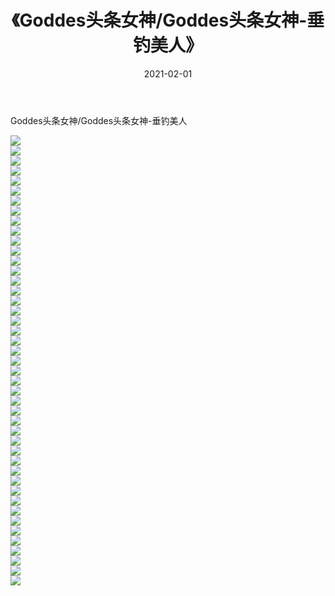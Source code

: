﻿---
layout: post
title:  《Goddes头条女神/Goddes头条女神-垂钓美人》
date:   2021-02-01
img: http://img.660000.xyz/Sharelink/网络美图/2021/Goddes头条女神/Goddes头条女神-垂钓美人/000.jpg
categories: [美女, 清纯, 唯美]
---

Goddes头条女神/Goddes头条女神-垂钓美人

 ![](http://img.660000.xyz/Sharelink/网络美图/2021/Goddes头条女神/Goddes头条女神-垂钓美人/001.jpg) <br>![](http://img.660000.xyz/Sharelink/网络美图/2021/Goddes头条女神/Goddes头条女神-垂钓美人/002.jpg) <br>![](http://img.660000.xyz/Sharelink/网络美图/2021/Goddes头条女神/Goddes头条女神-垂钓美人/003.jpg) <br>![](http://img.660000.xyz/Sharelink/网络美图/2021/Goddes头条女神/Goddes头条女神-垂钓美人/004.jpg) <br>![](http://img.660000.xyz/Sharelink/网络美图/2021/Goddes头条女神/Goddes头条女神-垂钓美人/005.jpg) <br>![](http://img.660000.xyz/Sharelink/网络美图/2021/Goddes头条女神/Goddes头条女神-垂钓美人/006.jpg) <br>![](http://img.660000.xyz/Sharelink/网络美图/2021/Goddes头条女神/Goddes头条女神-垂钓美人/007.jpg) <br>![](http://img.660000.xyz/Sharelink/网络美图/2021/Goddes头条女神/Goddes头条女神-垂钓美人/008.jpg) <br>![](http://img.660000.xyz/Sharelink/网络美图/2021/Goddes头条女神/Goddes头条女神-垂钓美人/009.jpg) <br>![](http://img.660000.xyz/Sharelink/网络美图/2021/Goddes头条女神/Goddes头条女神-垂钓美人/010.jpg) <br>![](http://img.660000.xyz/Sharelink/网络美图/2021/Goddes头条女神/Goddes头条女神-垂钓美人/011.jpg) <br>![](http://img.660000.xyz/Sharelink/网络美图/2021/Goddes头条女神/Goddes头条女神-垂钓美人/012.jpg) <br>![](http://img.660000.xyz/Sharelink/网络美图/2021/Goddes头条女神/Goddes头条女神-垂钓美人/013.jpg) <br>![](http://img.660000.xyz/Sharelink/网络美图/2021/Goddes头条女神/Goddes头条女神-垂钓美人/014.jpg) <br>![](http://img.660000.xyz/Sharelink/网络美图/2021/Goddes头条女神/Goddes头条女神-垂钓美人/015.jpg) <br>![](http://img.660000.xyz/Sharelink/网络美图/2021/Goddes头条女神/Goddes头条女神-垂钓美人/016.jpg) <br>![](http://img.660000.xyz/Sharelink/网络美图/2021/Goddes头条女神/Goddes头条女神-垂钓美人/017.jpg) <br>![](http://img.660000.xyz/Sharelink/网络美图/2021/Goddes头条女神/Goddes头条女神-垂钓美人/018.jpg) <br>![](http://img.660000.xyz/Sharelink/网络美图/2021/Goddes头条女神/Goddes头条女神-垂钓美人/019.jpg) <br>![](http://img.660000.xyz/Sharelink/网络美图/2021/Goddes头条女神/Goddes头条女神-垂钓美人/020.jpg) <br>![](http://img.660000.xyz/Sharelink/网络美图/2021/Goddes头条女神/Goddes头条女神-垂钓美人/021.jpg) <br>![](http://img.660000.xyz/Sharelink/网络美图/2021/Goddes头条女神/Goddes头条女神-垂钓美人/022.jpg) <br>![](http://img.660000.xyz/Sharelink/网络美图/2021/Goddes头条女神/Goddes头条女神-垂钓美人/023.jpg) <br>![](http://img.660000.xyz/Sharelink/网络美图/2021/Goddes头条女神/Goddes头条女神-垂钓美人/024.jpg) <br>![](http://img.660000.xyz/Sharelink/网络美图/2021/Goddes头条女神/Goddes头条女神-垂钓美人/025.jpg) <br>![](http://img.660000.xyz/Sharelink/网络美图/2021/Goddes头条女神/Goddes头条女神-垂钓美人/026.jpg) <br>![](http://img.660000.xyz/Sharelink/网络美图/2021/Goddes头条女神/Goddes头条女神-垂钓美人/027.jpg) <br>![](http://img.660000.xyz/Sharelink/网络美图/2021/Goddes头条女神/Goddes头条女神-垂钓美人/028.jpg) <br>![](http://img.660000.xyz/Sharelink/网络美图/2021/Goddes头条女神/Goddes头条女神-垂钓美人/029.jpg) <br>![](http://img.660000.xyz/Sharelink/网络美图/2021/Goddes头条女神/Goddes头条女神-垂钓美人/030.jpg) <br>![](http://img.660000.xyz/Sharelink/网络美图/2021/Goddes头条女神/Goddes头条女神-垂钓美人/031.jpg) <br>![](http://img.660000.xyz/Sharelink/网络美图/2021/Goddes头条女神/Goddes头条女神-垂钓美人/032.jpg) <br>![](http://img.660000.xyz/Sharelink/网络美图/2021/Goddes头条女神/Goddes头条女神-垂钓美人/033.jpg) <br>![](http://img.660000.xyz/Sharelink/网络美图/2021/Goddes头条女神/Goddes头条女神-垂钓美人/034.jpg) <br>![](http://img.660000.xyz/Sharelink/网络美图/2021/Goddes头条女神/Goddes头条女神-垂钓美人/035.jpg) <br>![](http://img.660000.xyz/Sharelink/网络美图/2021/Goddes头条女神/Goddes头条女神-垂钓美人/036.jpg) <br>![](http://img.660000.xyz/Sharelink/网络美图/2021/Goddes头条女神/Goddes头条女神-垂钓美人/037.jpg) <br>![](http://img.660000.xyz/Sharelink/网络美图/2021/Goddes头条女神/Goddes头条女神-垂钓美人/038.jpg) <br>![](http://img.660000.xyz/Sharelink/网络美图/2021/Goddes头条女神/Goddes头条女神-垂钓美人/039.jpg) <br>![](http://img.660000.xyz/Sharelink/网络美图/2021/Goddes头条女神/Goddes头条女神-垂钓美人/040.jpg) <br>![](http://img.660000.xyz/Sharelink/网络美图/2021/Goddes头条女神/Goddes头条女神-垂钓美人/041.jpg) <br>![](http://img.660000.xyz/Sharelink/网络美图/2021/Goddes头条女神/Goddes头条女神-垂钓美人/042.jpg) <br>![](http://img.660000.xyz/Sharelink/网络美图/2021/Goddes头条女神/Goddes头条女神-垂钓美人/043.jpg) <br>![](http://img.660000.xyz/Sharelink/网络美图/2021/Goddes头条女神/Goddes头条女神-垂钓美人/044.jpg) <br>![](http://img.660000.xyz/Sharelink/网络美图/2021/Goddes头条女神/Goddes头条女神-垂钓美人/045.jpg) <br>